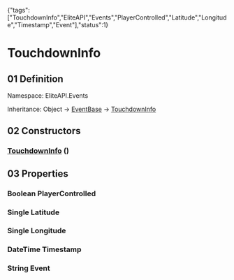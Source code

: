 {"tags":["TouchdownInfo","EliteAPI","Events","PlayerControlled","Latitude","Longitude","Timestamp","Event"],"status":1}

# TouchdownInfo

## 01 Definition

Namespace: <span class='code'>EliteAPI.Events</span>

Inheritance: <span class='code'>Object</span> → <span class='code'>[EventBase](../../EliteAPI/Events/EventBase.html)</span> → <span class='code'>[TouchdownInfo](../../EliteAPI/Events/TouchdownInfo.html)</span>

## 02 Constructors

### <span class='code'>[TouchdownInfo](../../EliteAPI/Events/TouchdownInfo.html)</span> ()

## 03 Properties

### <span class='code'>Boolean</span> PlayerControlled

### <span class='code'>Single</span> Latitude

### <span class='code'>Single</span> Longitude

### <span class='code'>DateTime</span> Timestamp

### <span class='code'>String</span> Event

